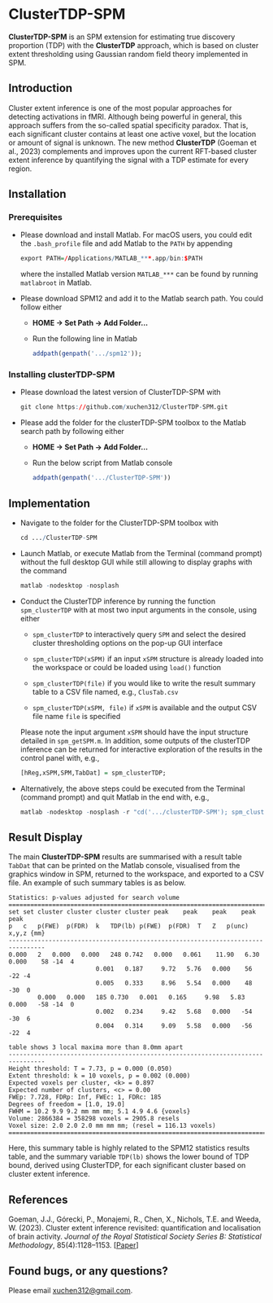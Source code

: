 # ClusterTDP-SPM

**ClusterTDP-SPM** is an SPM extension for estimating true discovery proportion (TDP) with the **ClusterTDP** approach, which is based on cluster extent thresholding using Gaussian random field theory implemented in SPM.

## Introduction

Cluster extent inference is one of the most popular approaches for detecting activations in fMRI. Although being powerful in general, this approach suffers from the so-called spatial specificity paradox. That is, each significant cluster contains at least one active voxel, but the location or amount of signal is unknown. The new method **ClusterTDP** (Goeman et al., 2023) complements and improves upon the current RFT-based cluster extent inference by quantifying the signal with a TDP estimate for every region.

## Installation

### Prerequisites

* Please download and install Matlab. For macOS users, you could edit the ```.bash_profile``` file and add Matlab to the ```PATH``` by appending
  ``` r
  export PATH=/Applications/MATLAB_***.app/bin:$PATH
  ```
  where the installed Matlab version ```MATLAB_***``` can be found by running ```matlabroot``` in Matlab.

* Please download SPM12 and add it to the Matlab search path. You could follow either
  
  + **HOME -> Set Path -> Add Folder...**
  
  + Run the following line in Matlab
    ``` r
    addpath(genpath('.../spm12'));
    ```
  
### Installing clusterTDP-SPM

* Please download the latest version of ClusterTDP-SPM with
  ``` r
  git clone https://github.com/xuchen312/ClusterTDP-SPM.git
  ```

* Please add the folder for the clusterTDP-SPM toolbox to the Matlab search path by following either
  
  + **HOME -> Set Path -> Add Folder...**
  
  + Run the below script from Matlab console
    ```r
    addpath(genpath('.../ClusterTDP-SPM'))
    ```

## Implementation

* Navigate to the folder for the ClusterTDP-SPM toolbox with
  ```r
  cd .../ClusterTDP-SPM
  ```
  
* Launch Matlab, or execute Matlab from the Terminal (command prompt) without the full desktop GUI while still allowing to display graphs with the command
  ```r
  matlab -nodesktop -nosplash
  ```
  
* Conduct the ClusterTDP inference by running the function ```spm_clusterTDP``` with at most two input arguments in the console, using either
  
  + ```spm_clusterTDP``` to interactively query ```SPM``` and select the desired cluster thresholding options on the pop-up GUI interface
    
  + ```spm_clusterTDP(xSPM)``` if an input ```xSPM``` structure is already loaded into the workspace or could be loaded using ```load()``` function
    
  + ```spm_clusterTDP(file)``` if you would like to write the result summary table to a CSV file named, e.g., ```ClusTab.csv```
    
  + ```spm_clusterTDP(xSPM, file)``` if ```xSPM``` is available and the output CSV file name ```file``` is specified

  Please note the input argument ```xSPM``` should have the input structure detailed in ```spm_getSPM.m```. In addition, some outputs of the clusterTDP inference can be returned for interactive exploration of the results in the control panel with, e.g.,
  ```r
  [hReg,xSPM,SPM,TabDat] = spm_clusterTDP;
  ```

* Alternatively, the above steps could be executed from the Terminal (command prompt) and quit Matlab in the end with, e.g.,
  ```r
  matlab -nodesktop -nosplash -r "cd('.../clusterTDP-SPM'); spm_clusterTDP; exit"
  ```

## Result Display

The main **ClusterTDP-SPM** results are summarised with a result table ```TabDat``` that can be printed on the Matlab console, visualised from the graphics window in SPM, returned to the workspace, and exported to a CSV file. An example of such summary tables is as below.
```
Statistics: p-values adjusted for search volume
================================================================================
set	set	cluster	cluster	cluster	cluster	peak	peak	peak	peak	peak	
p	c	p(FWE)	p(FDR)	k	TDP(lb)	p(FWE)	p(FDR)	T	Z	p(unc)	x,y,z {mm}
--------------------------------------------------------------------------------
0.000	2	0.000	0.000	248	0.742	0.000	0.061	 11.90	 6.30	0.000	 58 -14  4 	
						0.001	0.187	  9.72	 5.76	0.000	 56 -22 -4 	
						0.005	0.333	  8.96	 5.54	0.000	 48 -30  0 	
		0.000	0.000	185	0.730	0.001	0.165	  9.98	 5.83	0.000	-58 -14  0 	
						0.002	0.234	  9.42	 5.68	0.000	-54 -30  6 	
						0.004	0.314	  9.09	 5.58	0.000	-56 -22  4 	

table shows 3 local maxima more than 8.0mm apart
--------------------------------------------------------------------------------
Height threshold: T = 7.73, p = 0.000 (0.050)
Extent threshold: k = 10 voxels, p = 0.002 (0.000)
Expected voxels per cluster, <k> = 0.897
Expected number of clusters, <c> = 0.00
FWEp: 7.728, FDRp: Inf, FWEc: 1, FDRc: 185
Degrees of freedom = [1.0, 19.0]
FWHM = 10.2 9.9 9.2 mm mm mm; 5.1 4.9 4.6 {voxels}
Volume: 2866384 = 358298 voxels = 2905.8 resels
Voxel size: 2.0 2.0 2.0 mm mm mm; (resel = 116.13 voxels)
================================================================================
```
Here, this summary table is highly related to the SPM12 statistics results table, and the summary variable ```TDP(lb)``` shows the lower bound of TDP bound, derived using ClusterTDP, for each significant cluster based on cluster extent inference.

## References

Goeman, J.J., Górecki, P., Monajemi, R., Chen, X., Nichols, T.E. and Weeda, W. (2023). Cluster extent inference revisited: quantification and localisation of brain activity. *Journal of the Royal Statistical Society Series B: Statistical Methodology*, 85(4):1128–1153. [[Paper](https://doi.org/10.1093/jrsssb/qkad067)]

## Found bugs, or any questions?

Please email xuchen312@gmail.com.
